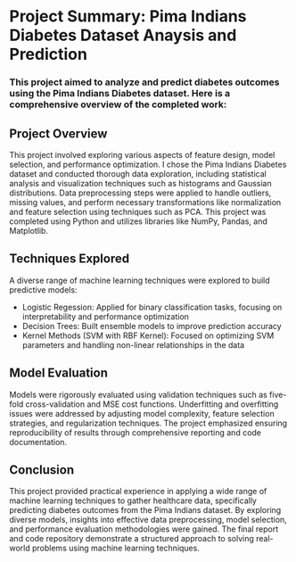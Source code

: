 # Project Summary: Pima Indians Diabetes Dataset Anaysis and Prediction
### This project aimed to analyze and predict diabetes outcomes using the Pima Indians Diabetes dataset. Here is a comprehensive overview of the completed work:

## Project Overview
This project involved exploring various aspects of feature design, model selection, and performance optimization. I chose the Pima Indians Diabetes dataset and conducted thorough data exploration, including statistical analysis and visualization techniques such as histograms and Gaussian distributions. Data preprocessing steps were applied to handle outliers, missing values, and perform necessary transformations like normalization and feature selection using techniques such as PCA. This project was completed using Python and utilizes libraries like NumPy, Pandas, and Matplotlib.

## Techniques Explored
A diverse range of machine learning techniques were explored to build predictive models:
* Logistic Regession: Applied for binary classification tasks, focusing on interpretability and performance optimization
* Decision Trees: Built ensemble models to improve prediction accuracy
* Kernel Methods (SVM with RBF Kernel): Focused on optimizing SVM parameters and handling non-linear relationships in the data

## Model Evaluation
Models were rigorously evaluated using validation techniques such as five-fold cross-validation and MSE cost functions. Underfitting and overfitting issues were addressed by adjusting model complexity, feature selection strategies, and regularization techniques. The project emphasized ensuring reproducibility of results through comprehensive reporting and code documentation.

## Conclusion
This project provided practical experience in applying a wide range of machine learning techniques to gather healthcare data, specifically predicting diabetes outcomes from the Pima Indians dataset. By exploring diverse models, insights into effective data preprocessing, model selection, and performance evaluation methodologies were gained. The final report and code repository demonstrate a structured approach to solving real-world problems using machine learning techniques.
